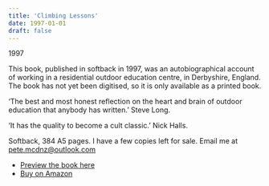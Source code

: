 ```yaml
---
title: 'Climbing Lessons'
date: 1997-01-01
draft: false
---
```

1997

This book, published in softback in 1997, was an autobiographical account of working in a residential outdoor education centre, in Derbyshire, England. The book has not yet been digitised, so it is only available as a printed book.

‘The best and most honest reflection on the heart and brain of outdoor education that anybody has written.’ Steve Long.

‘It has the quality to become a cult classic.’ Nick Halls.

Softback, 384 A5 pages. I have a few copies left for sale. Email me at pete.mcdnz@outlook.com

- [Preview the book here](https://books.google.com/books/about/Climbing_Lessons.html?id=MrASVsqc3cEC&printsec=frontcover&source=kp_read_button)
- [Buy on Amazon](https://www.amazon.com/Climbing-Lessons-Inside-Outdoor-Education/dp/0473048701)
